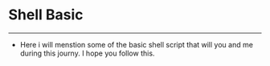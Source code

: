 # Shell Basic
_____________
 
* Here i will menstion some of the basic shell script that will you and me during this journy. I hope you follow this.
